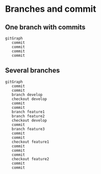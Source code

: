 # Branches and commit

## One branch with commits

```mermaid
gitGraph
   commit
   commit
   commit
   commit
```

## Several branches

```mermaid
gitGraph
   commit
   commit
   branch develop
   checkout develop
   commit
   commit
   branch feature1
   branch feature2
   checkout develop
   commit
   branch feature3
   commit
   commit
   checkout feature1
   commit
   commit
   commit
   checkout feature2
   commit
   commit
```